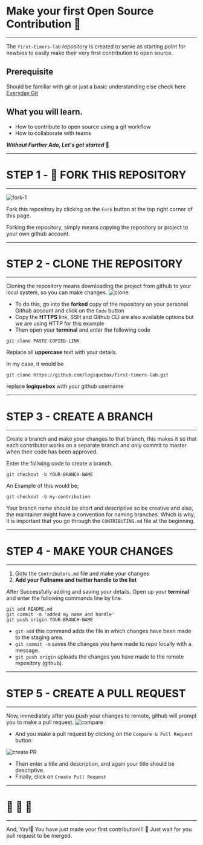 # Make your first Open Source Contribution 📢
---
The `first-timers-lab` repository is created to serve as starting point for newbies to easily make their very first contribution to open source.



## Prerequisite 
Should be familiar with git or just a basic understanding else check here [Everyday Git](https://git-scm.com/docs/giteveryday)

## What you will learn.
- How to contribute to open source using a git workflow 
- How to collaborate with teams 

**_Without Further Ado, Let's get started_** 🚀

---
# STEP 1 - :fork_and_knife: FORK THIS REPOSITORY 
---
![fork-1](https://user-images.githubusercontent.com/37655600/152127104-183c41b1-a8cb-46da-a165-c73629145d81.PNG)

Fork this repository by clicking on the `Fork` button at the top right corner of this page.

Forking the repository, simply means copying the repository or project to your own github account.

---
# STEP 2 - CLONE THE REPOSITORY 
---
Cloning the repository means downloading the project from github to your local system, so you can make changes.
![clone](https://user-images.githubusercontent.com/37655600/152126142-8e06fc3d-fc62-4bd2-8653-daf0f33a6ad1.PNG)


- To do this, go into the **forked** copy of the repository on your personal Github account and click on the `Code` button 
- Copy the **HTTPS** link, SSH and Github CLI are also available options but we are using HTTP for this example
- Then open your **terminal** and enter the following code 

`git clone PASTE-COPIED-LINK`

Replace all **uppercase** text with your details.

In my case, it would be 

`git clone https://github.com/logiquebox/first-timers-lab.git`

replace **logiquebox** with your github username

---
# STEP 3 - CREATE A BRANCH 
---
Create a branch and make your changes to that branch, this makes it so that each contributor works on a separate branch and only commit to master when their code has been approved. 

Enter the follwing code to create a branch.

`git checkout -b YOUR-BRANCH-NAME`

An Example of this would be;

`git checkout -b my-contribution`

Your branch name should be short and descriptive so be creative and also, the maintainer might have a convention for naming branches. Which is why, it is important that you go through the `CONTRIBUTING.md` file at the beginning.

---
# STEP 4 - MAKE YOUR CHANGES 
---
1. Goto the `Contributors.md` file and make your changes
2. **Add your Fullname and twitter handle to the list** 

After Successfully adding and saving your details.
Open up your **terminal** and enter the following commands line by line. 
```
git add README.md 
git commit -m 'added my name and handle'
git push origin YOUR-BRANCH-NAME
```
- `git add` this command adds the file in which changes have been made to the staging area.
- `git commit -m` saves the changes you have made to repo locally with a message.
- `git push origin` uploads the changes you have made to the remote repository (github).

---
# STEP 5 - CREATE A PULL REQUEST
---
Now, immediately after you push your changes to remote, github will prompt you to make a pull request. 
![compare](https://user-images.githubusercontent.com/37655600/152628396-59f4a8d5-4e09-4720-8e94-93025e5b6108.PNG)

- And you make a pull request by clicking on the `Compare & Pull Request` button 

![create PR](https://user-images.githubusercontent.com/37655600/152628440-4e5fffb9-00a0-45a7-b9fc-1af9aefaf314.PNG)

- Then enter a title and description, and again your title should be descriptive. 
- Finally, click on `Create Pull Request`

---

# :100: :muscle: :tada:

---


And, Yay!👏 You have just made your first contribution!!! :tada: 
Just wait for you pull request to be merged.





